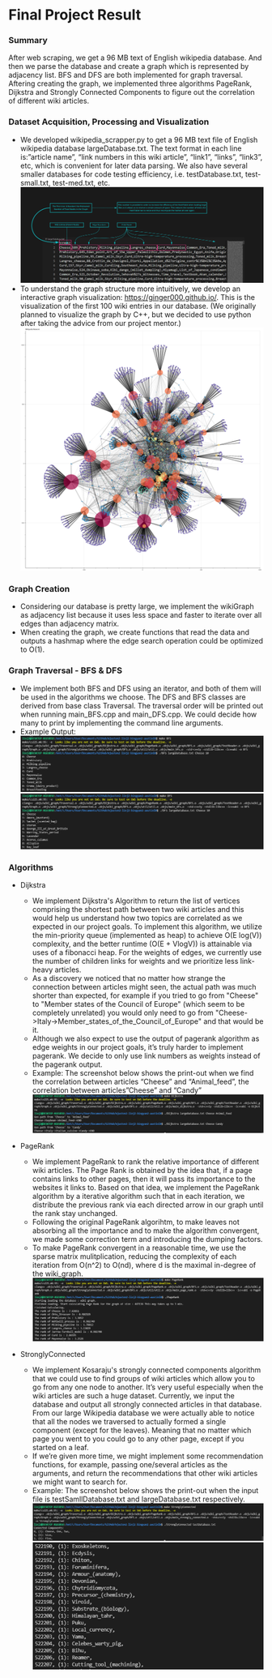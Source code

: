 # Final Project Result
### Summary
After web scraping, we get a 96 MB text of English wikipedia database. And then we parse the database and create a graph which is represented by adjacency list. BFS and DFS are both implemented for graph traversal. Aftering creating the graph, we implemented three algorithms PageRank, Dijkstra and Strongly Connected Components to figure out the correlation of different wiki articles. 

### Dataset Acquisition, Processing and Visualization
- We developed wikipedia_scrapper.py to get a 96 MB text file of English wikipedia database largeDatabase.txt. The text format in each line is:”article name”, “link numbers in this wiki article”, “link1”, “links”, “link3”, etc, which is convenient for later data parsing. We also have several smaller databases for code testing efficiency, i.e. testDatabase.txt, test-small.txt, test-med.txt, etc. 
![](images/database.png)
- To understand the graph structure more intuitively, we develop an interactive graph visualization: https://ginger000.github.io/. This is the visualization of the first 100 wiki entries in our database. (We originally planned to visualize the graph by C++, but we decided to use python after taking the advice from our project mentor.) 
![](images/colored_graph.png)

### Graph Creation
- Considering our database is pretty large, we implement the wikiGraph as adjacency list because it uses less space and faster to iterate over all edges than adjacency matrix.
- When creating the graph, we create functions that read the data and outputs a hashmap where the edge search operation could be optimized to O(1).

### Graph Traversal - BFS & DFS
- We implement both BFS and DFS using an iterator, and both of them will be used in the algorithms we choose. The DFS and BFS classes are derived from base class Traversal. The traversal order will be printed out when running main_BFS.cpp and main_DFS.cpp. We could decide how many to print by implementing the command line arguments.
- Example Output: 
![](images/proof_of_implementing_BFS.png)
![](images/proof_of_implementing_DFS.png)

### Algorithms
- Dijkstra 
    - We implement Dijkstra's Algorithm to return the list of vertices comprising the shortest path between two wiki articles and this would help us understand how two topics are correlated as we expected in our project goals. To implement this algorithm, we utilize the min-priority queue (implemented as heap) to achieve O(E log(V)) complexity, and the better runtime (O(E + VlogV)) is attainable via uses of a fibonacci heap. For the weights of edges, we currently use the number of children links for weights and we prioritize less link-heavy articles. 
    - As a discovery we noticed that no matter how strange the connection between articles might seen, the actual path was much shorter than expected, for example if you tried to go from "Cheese" to "Member states of the Council of Europe" (which seem to be completely unrelated) you would only need to go from "Cheese->Italy->Member_states_of_the_Council_of_Europe" and that would be it. 
    - Although we also expect to use the output of pagerank algorithm as edge weights in our project goals, it’s truly harder to implement pagerank. We decide to only use link numbers as weights instead of the pagerank output.
    - Example: The screenshot below shows the print-out when we find the correlation between articles “Cheese” and “Animal_feed”, the correlation between articles”Cheese” and “Candy”
    ![](images/proof_of_inplementing_Dijkstra.png)

- PageRank
    - We implement PageRank to rank the relative importance of different wiki articles. The Page Rank is obtained by the idea that, if a page contains links to other pages, then it will pass its importance to the websites it links to. Based on that idea, we implement the PageRank algorithm by a iterative algorithm such that in each iteration, we distribute the previous rank via each directed arrow in our graph until the rank stay unchanged.
    - Following the original PageRank algorihtm, to make leaves not absorbing all the importance and to make the algorithm convergent, we made some correction term and introducing the dumping factors. 
    - To make PageRank convergent in a reasonable time, we use the sparse matrix mulitplication, reducing the complexity of each iteration from O(n^2) to O(nd), where d is the maximal in-degree of the wiki_graph.
    ![](images/proof_of_implementing_PageRank.png)
  
- StronglyConnected
    - We implement Kosaraju's strongly connected components algorithm that we could use to find groups of wiki articles which allow you to go from any one node to another. It’s very useful especially when the wiki articles are such a huge dataset. Currently, we input the database and output all strongly connected articles in that database. From our large Wikipedia database we were actually able to notice that all the nodes we traversed to actually formed a single component (except for the leaves). Meaning that no matter which page you went to you could go to any other page, except if you started on a leaf. 
    - If we’re given more time, we might implement some recommendation functions, for example, passing one/several articles as the arguments, and return the recommendations that other wiki articles we might want to search for.
    - Example: The screenshot below shows the print-out when the input file is testSamllDatabase.txt and largeDatabase.txt respectively.
    ![](images/proof_of_implementing_StronglyConnectedComponents_testSmallDatabase.png)
    ![](images/proof_part_of_output_stronglyConnected_testLargeDatabase.png)
 
